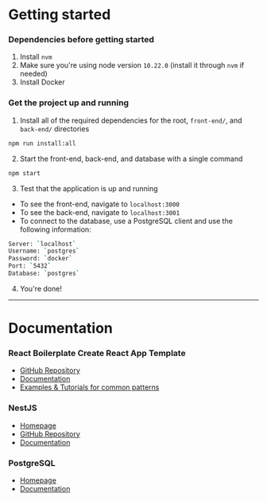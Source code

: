 # Getting started

### Dependencies before getting started
1. Install `nvm`
2. Make sure you're using node version `10.22.0` (install it through `nvm` if needed)
3. Install Docker

### Get the project up and running
1. Install all of the required dependencies for the root, `front-end/`, and `back-end/` directories
```bash
npm run install:all
```
2. Start the front-end, back-end, and database with a single command
```bash
npm start
```
3. Test that the application is up and running
- To see the front-end, navigate to `localhost:3000`
- To see the back-end, navigate to `localhost:3001`
- To connect to the database, use a PostgreSQL client and use the following information:
```bash
Server: `localhost`
Username: `postgres`
Password: `docker`
Port: `5432`
Database: `postgres`
```
4. You're done!

------------------------------------

# Documentation

### React Boilerplate Create React App Template
- [GitHub Repository](https://github.com/react-boilerplate/react-boilerplate/tree/v5-with-cra)
- [Documentation](https://cansahin.gitbook.io/react-boilerplate-cra-template/)
- [Examples & Tutorials for common patterns](https://github.com/react-boilerplate/cra-template-examples)

### NestJS
- [Homepage](https://nestjs.com/)
- [GitHub Repository](https://github.com/nestjs/nest)
- [Documentation](https://docs.nestjs.com/)

### PostgreSQL
- [Homepage](https://www.postgresql.org/)
- [Documentation](https://www.postgresql.org/docs/13/index.html)